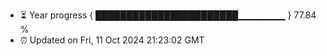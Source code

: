 - ⏳ Year progress { ███████████████████████▁▁▁▁▁▁▁ } 77.84 %
- ⏰ Updated on Fri, 11 Oct 2024 21:23:02 GMT

